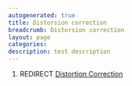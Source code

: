 ```yaml
---
autogenerated: true
title: Distorsion correction
breadcrumb: Distorsion correction
layout: page
categories: 
description: test description
---
```


1.  REDIRECT [Distortion Correction](Distortion_Correction )
